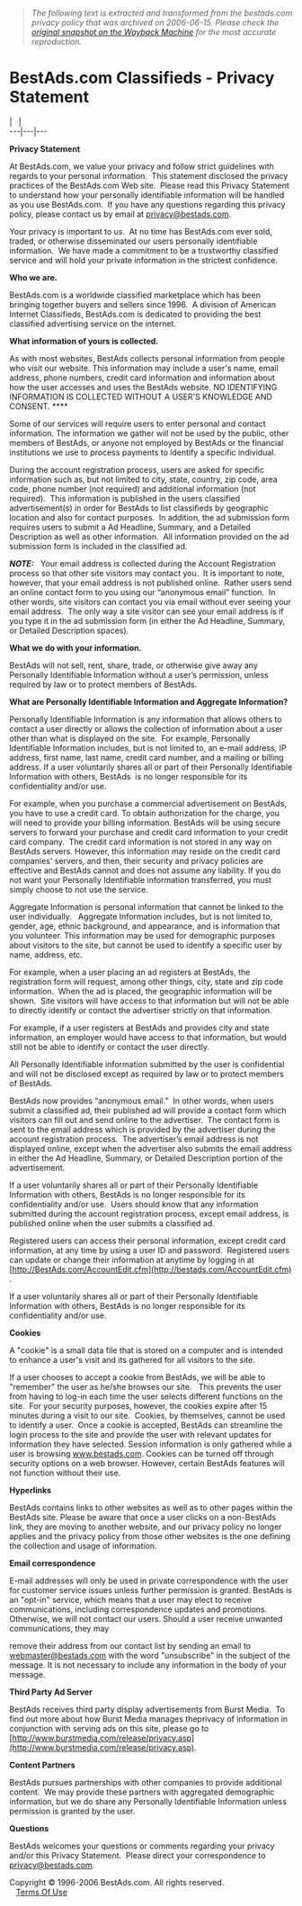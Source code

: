 > *The following text is extracted and transformed from the bestads.com privacy policy that was archived on 2006-06-15. Please check the [original snapshot on the Wayback Machine](https://web.archive.org/web/20060615202914id_/http%3A//www.bestads.com/privacy.html) for the most accurate reproduction.*

# BestAds.com Classifieds - Privacy Statement

[](http://www.bestads.com/) |   |   
---|---|---  
  
**Privacy Statement**

At BestAds.com, we value your privacy and follow strict guidelines with regards to your personal information.  This statement disclosed the privacy practices of the BestAds.com Web site.  Please read this Privacy Statement to understand how your personally identifiable information will be handled as you use BestAds.com.  If you have any questions regarding this privacy policy, please contact us by email at [privacy@bestads.com](mailto:privacy@bestads.com).

Your privacy is important to us.  At no time has BestAds.com ever sold, traded, or otherwise disseminated our users personally identifiable information.  We have made a commitment to be a trustworthy classified service and will hold your private information in the strictest confidence.

**Who we are.**

BestAds.com is a worldwide classified marketplace which has been bringing together buyers and sellers since 1996.  A division of American Internet Classifieds, BestAds.com is dedicated to providing the best classified advertising service on the internet.

**What information of yours is collected.**

As with most websites, BestAds collects personal information from people who visit our website. This information may include a user's name, email address, phone numbers, credit card information and information about how the user accesses and uses the BestAds website. NO IDENTIFYING INFORMATION IS COLLECTED WITHOUT A USER'S KNOWLEDGE AND CONSENT. ****

Some of our services will require users to enter personal and contact information. The information we gather will not be used by the public, other members of BestAds, or anyone not employed by BestAds or the financial institutions we use to process payments to identify a specific individual. 

During the account registration process, users are asked for specific information such as, but not limited to city, state, country, zip code, area code, phone number (not required) and additional information (not required).  This information is published in the users classified advertisement(s) in order for BestAds to list classifieds by geographic location and also for contact purposes.  In addition, the ad submission form requires users to submit a Ad Headline, Summary, and a Detailed Description as well as other information.  All information provided on the ad submission form is included in the classified ad.

_**NOTE:**_   Your email address is collected during the Account Registration process so that other site visitors may contact you.  It is important to note, however, that your email address is not published online.  Rather users send an online contact form to you using our “anonymous email” function.  In other words, site visitors can contact you via email without ever seeing your email address.  The only way a site visitor can see your email address is if you type it in the ad submission form (in either the Ad Headline, Summary, or Detailed Description spaces).

**What we do with your information.**

BestAds will not sell, rent, share, trade, or otherwise give away any Personally Identifiable Information without a user’s permission, unless required by law or to protect members of BestAds.

**What are Personally Identifiable Information and Aggregate Information?**

Personally Identifiable Information is any information that allows others to contact a user directly or allows the collection of information about a user other than what is displayed on the site.  For example, Personally Identifiable Information includes, but is not limited to, an e-mail address, IP address, first name, last name, credit card number, and a mailing or billing address. If a user voluntarily shares all or part of their Personally Identifiable Information with others, BestAds  is no longer responsible for its confidentiality and/or use. 

For example, when you purchase a commercial advertisement on BestAds, you have to use a credit card. To obtain authorization for the charge, you will need to provide your billing information. BestAds will be using secure servers to forward your purchase and credit card information to your credit card company.  The credit card information is not stored in any way on BestAds servers. However, this information may reside on the credit card companies' servers, and then, their security and privacy policies are effective and BestAds cannot and does not assume any liability. If you do not want your Personally Identifiable information transferred, you must simply choose to not use the service.

Aggregate Information is personal information that cannot be linked to the user individually.   Aggregate Information includes, but is not limited to, gender, age, ethnic background, and appearance, and is information that you volunteer. This information may be used for demographic purposes about visitors to the site, but cannot be used to identify a specific user by name, address, etc.

For example, when a user placing an ad registers at BestAds, the registration form will request, among other things, city, state and zip code information.  When the ad is placed, the geographic information will be shown.  Site visitors will have access to that information but will not be able to directly identify or contact the advertiser strictly on that information.   

For example, if a user registers at BestAds and provides city and state information, an employer would have access to that information, but would still not be able to identify or contact the user directly.

All Personally Identifiable information submitted by the user is confidential and will not be disclosed except as required by law or to protect members of BestAds. 

BestAds now provides “anonymous email.”  In other words, when users submit a classified ad, their published ad will provide a contact form which visitors can fill out and send online to the advertiser.  The contact form is sent to the email address which is provided by the advertiser during the account registration process.  The advertiser’s email address is not displayed online, except when the advertiser also submits the email address in either the Ad Headline, Summary, or Detailed Description portion of the advertisement.

If a user voluntarily shares all or part of their Personally Identifiable Information with others, BestAds is no longer responsible for its confidentiality and/or use.  Users should know that any information submitted during the account registration process, except email address, is published online when the user submits a classified ad. 

Registered users can access their personal information, except credit card information, at any time by using a user ID and password.  Registered users can update or change their information at anytime by logging in at [http://BestAds.com/AccountEdit.cfm](http://bestads.com/AccountEdit.cfm) . 

If a user voluntarily shares all or part of their Personally Identifiable Information with others, BestAds is no longer responsible for its confidentiality and/or use. 

**Cookies**

A "cookie" is a small data file that is stored on a computer and is intended to enhance a user's visit and its gathered for all visitors to the site. 

If a user chooses to accept a cookie from BestAds, we will be able to "remember" the user as he/she browses our site.   This prevents the user from having to log-in each time the user selects different functions on the site.  For your security purposes, however, the cookies expire after 15 minutes during a visit to our site.  Cookies, by themselves, cannot be used to identify a user.  Once a cookie is accepted, BestAds can streamline the login process to the site and provide the user with relevant updates for information they have selected. Session information is only gathered while a user is browsing www.bestads.com. Cookies can be turned off through security options on a web browser. However, certain BestAds features will not function without their use.

**Hyperlinks**

BestAds contains links to other websites as well as to other pages within the BestAds site. Please be aware that once a user clicks on a non-BestAds link, they are moving to another website, and our privacy policy no longer applies and the privacy policy from those other websites is the one defining the collection and usage of information.

**Email correspondence**

E-mail addresses will only be used in private correspondence with the user for customer service issues unless further permission is granted. BestAds is an "opt-in" service, which means that a user may elect to receive communications, including correspondence updates and promotions. Otherwise, we will not contact our users. Should a user receive unwanted communications, they may

remove their address from our contact list by sending an email to webmaster@bestads.com with the word "unsubscribe" in the subject of the message. It is not necessary to include any information in the body of your message.

**Third Party Ad Server**

BestAds receives third party display advertisements from Burst Media.  To find out more about how Burst Media manages theprivacy of information in conjunction with serving ads on this site, please go to [http://www.burstmedia.com/release/privacy.asp](http://www.burstmedia.com/release/privacy.asp).

**Content Partners**

BestAds pursues partnerships with other companies to provide additional content.  We may provide these partners with aggregated demographic information, but we do share any Personally Identifiable Information unless permission is granted by the user.

**Questions**

BestAds welcomes your questions or comments regarding your privacy and/or this Privacy Statement.  Please direct your correspondence to [privacy@bestads.com](mailto:privacy@bestads.com). 

Copyright © 1996-2006 BestAds.com. All rights reserved.    
   [Terms Of Use](http://bestads.com/terms.html)
